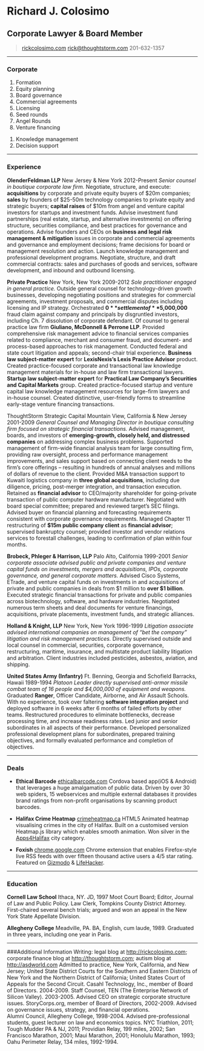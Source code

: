 # Richard J. Colosimo
## Corporate Lawyer & Board Member

> [rickcolosimo.com](http://rickcolosimo.com)
> [rick@thoughtstorm.com](mailto:rick@thoughtstorm.com)
> 201-632-1357

------

### Corporate

1. Formation
1. Equity planning
1. Board governance
1. Commercial agreements
1. Licensing
1. Seed rounds
1. Angel Rounds
2. Venture financing
<!-- 1. Civil litigation -->
<!-- 1. Insurance defense litigation -->
<!-- 1. Commercial litigation -->
1. Knowledge management
1. Decision support

------

### Experience

**OlenderFeldman LLP** New Jersey & New York 2012-Present
*Senior counsel in boutique corporate law firm.* 
	Negotiate, structure, and execute: **acquisitions** by corporate and private equity buyers of $20m companies; **sales** by founders of $25-50m technology companies to private equity and strategic buyers; **capital raises** of $10m from angel and venture capital investors for startups and investment funds.
	Advise investment fund partnerships (real estate, startup, and alternative investments) on offering structure, securities compliance, and best practices for governance and operations.
	Advise founders and CEOs on **business and legal risk management & mitigation** issues in corporate and commercial agreements and governance and employment decisions; frame decisions for board or management resolution and action.
	Launch knowledge management and professional development programs.
	Negotiate, structure, and draft commercial contracts: sales and purchases of goods and services, software development, and inbound and outbound licensing.

**Private Practice** New York, New York 2009-2012
*Sole practitioner engaged in general practice.* 
	Outside general counsel for technology-driven growth businesses, developing negotiating positions and strategies for commercial agreements, investment proposals, and commercial disputes including licensing and IP strategy.
	Orchestrated **$0** settlement of **$5,000,000** fraud claim against company and principals by disgruntled investors, including Ch. 7 dissolution of corporate defendant.
	Of counsel to general practice law firm **Giuliano, McDonnell & Perrone LLP**. Provided comprehensive risk management advice to financial services companies related to compliance, merchant and consumer fraud, and document- and process-based approaches to risk management. Conducted federal and state court litigation and appeals; second-chair trial experience.
	**Business law subject-matter expert** for **LexisNexis’s Lexis Practice Advisor** product. Created practice-focused corporate and transactional law knowledge management materials for in-house and law firm transactional lawyers.
	**Startup law subject-matter expert** for **Practical Law Company’s Securities and Capital Markets** group. Created practice-focused startup and venture capital law knowledge management resources for large-firm lawyers and in-house counsel. Created distinctive, user-friendly forms to streamline early-stage venture financing transactions.


ThoughtStorm Strategic Capital Mountain View, California & New Jersey 2001-2009
*General Counsel and Managing Director in boutique consulting firm focused on strategic financial transactions.* 
	Advised management, boards, and investors of **emerging-growth, closely held, and distressed companies** on addressing complex business problems.
	Supported management of firm-wide financial analysis team for large consulting firm, providing raw oversight, process and performance management improvements, and sales support based on connecting client needs to the firm’s core offerings – resulting in hundreds of annual analyses and millions of dollars of revenue to the client.
	Provided M&A transaction support to Kuwaiti logistics company in **three global acquisitions**, including due diligence, pricing, post-merger integration, and transaction execution. 
	Retained as **financial advisor** to CEO/majority shareholder for going-private transaction of public computer hardware manufacturer. Negotiated with board special committee; prepared and reviewed target’s SEC filings. Advised buyer on financial planning and forecasting requirements consistent with corporate governance requirements.
	Managed Chapter 11 restructuring of **$15m public company client** as **financial advisor**; supervised bankruptcy counsel; provided investor and vendor relations services to forestall challenges, leading to confirmation of plan within four months.

**Brobeck, Phleger & Harrison, LLP** Palo Alto, California 1999-2001
*Senior corporate associate advised public and private companies and venture capital funds on investments, mergers and acquisitions, IPOs, corporate governance, and general corporate matters.*
	Advised Cisco Systems, ETrade, and venture capital funds on investments in and acquisitions of private and public companies in deals from $1 million to **over $1 billion**. Executed strategic financial transactions for private and public companies across biotechnology, software, and hardware industries. Negotiated numerous term sheets and deal documents for venture financings, acquisitions, private placements, investment funds, and strategic alliances. 

**Holland & Knight, LLP** New York, New York 1996-1999
*Litigation associate advised international companies on management of “bet the company” litigation and risk management practices.*
	Directly supervised outside and local counsel in commercial, securities, corporate governance, restructuring, maritime, insurance, and multistate product liability litigation and arbitration. Client industries included pesticides, asbestos, aviation, and shipping. 

**United States Army (Infantry)** Ft. Benning, Georgia and Schofield Barracks, Hawaii 1989-1994
*Platoon Leader directly supervised anti-armor missile combat team of 16 people and $4,000,000 of equipment and weapons.*
	Graduated **Ranger**, Officer Candidate, Airborne, and Air Assault Schools.
	With no experience, took over faltering **software integration project** and deployed software in 6 weeks after 6 months of failed efforts by other teams. Restructured procedures to eliminate bottlenecks, decrease processing time, and increase readiness rates.
	Led junior and senior subordinates in all aspects of their performance. Developed personalized professional development plans for subordinates, prepared training objectives, and formally evaluated performance and completion of objectives.

------

### Deals

* **Ethical Barcode**
	<a href=http://www.ethicalbarcode.com class=not-printed>ethicalbarcode.com</a>
	Cordova based app(iOS & Android) that leverages a huge amalgamation of public data. Driven by over 30 web spiders, 15 webservices and multiple external databases it provides brand ratings from non-profit organisations by scanning product barcodes.

* **Halifax Crime Heatmap**
	<a href=http://www.crimeheatmap.ca class=not-printed>crimeheatmap.ca</a>
	HTML5 Animated heatmap visualising crimes in the city of Halifax. Built on a customised version Heatmap.js library which enables smooth animation. Won silver in the [Apps4Halifax](http://apps4halifax.ca/) city category.

* **Foxish**
	<a href=https://chrome.google.com/webstore/detail/jpgagcapnkccceppgljfpoadahaopjdb class=not-printed>chrome.google.com</a>
	Chrome extension that enables Firefox-style live RSS feeds with over fifteen thousand active users a 4/5 star rating. Featured on [Gizmodo](http://gizmodo.com/5609633/10-add+ons-you-have-to-know-about-for-google-chrome) & [LifeHacker](http://lifehacker.com/5603602/foxish-live-rss-adds-live-bookmarks-to-google-chrome).

------

### Education

**Cornell Law School** Ithaca, NY. JD, 1997
	Moot Court Board; Editor, Journal of Law and Public Policy.
	Law Clerk, Tompkins County District Attorney. First-chaired several bench trials; argued and won an appeal in the New York State Appellate Division.

**Allegheny College** Meadville, PA. BA, English, cum laude, 1989. 
	Graduated in three years, including one year in Paris.

------

###Additional Information
Writing: legal blog at http://rickcolosimo.com; corporate finance blog at http://thoughtstorm.com; autism blog at http://asdworld.com
Admitted to practice, New York, California, and New Jersey; United State District Courts for the Southern and Eastern Districts of New York and the Northern District of California; United States Court of Appeals for the Second Circuit.
Casahl Technology, Inc., member of Board of Directors. 2004-2009.
Staff Counsel, TEN (The Enterprise Network of Silicon Valley). 2003-2005. Advised CEO on strategic corporate structure issues.
StoryCorps.org, member of Board of Directors, 2002-2009. Advised on governance issues, strategy, and financial operations.  
Alumni Council, Allegheny College, 1998-2004. Advised pre-professional students, guest lecturer on law and economics topics.
NYC Triathlon, 2011; Tough Mudder PA & NJ, 2011; Providian Relay, 199 miles, 2002; San Francisco Marathon, 2001; Maui Marathon, 2001; Honolulu Marathon, 1993; Oahu Perimeter Relay, 134 miles, 1992-1994.
